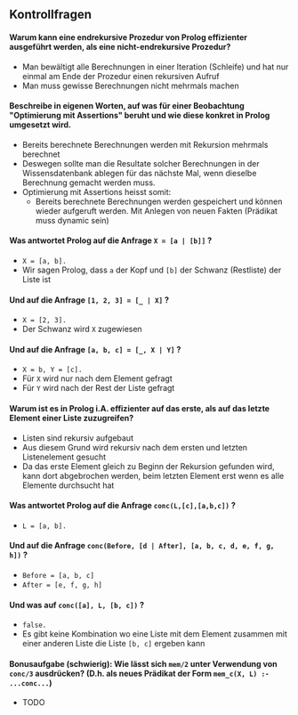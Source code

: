## Kontrollfragen



#### Warum kann eine endrekursive Prozedur von Prolog effizienter ausgeführt werden, als eine nicht-endrekursive Prozedur?

- Man bewältigt alle Berechnungen in einer Iteration (Schleife) und hat nur einmal am Ende der Prozedur einen rekursiven Aufruf
- Man muss gewisse Berechnungen nicht mehrmals machen



#### Beschreibe in eigenen Worten, auf was für einer Beobachtung "Optimierung mit Assertions" beruht und wie diese konkret in Prolog umgesetzt wird.

- Bereits berechnete Berechnungen werden mit Rekursion mehrmals berechnet
- Deswegen sollte man die Resultate solcher Berechnungen in der Wissensdatenbank ablegen für das nächste Mal, wenn dieselbe Berechnung gemacht werden muss.
- Optimierung mit Assertions heisst somit:
  - Bereits berechnete Berechnungen werden gespeichert und können wieder aufgeruft werden. Mit Anlegen von neuen Fakten (Prädikat muss dynamic sein)



#### Was antwortet Prolog auf die Anfrage `X = [a | [b]]` ?

- `X = [a, b].`
- Wir sagen Prolog, dass `a` der Kopf und `[b]` der Schwanz (Restliste) der Liste ist



#### Und auf die Anfrage `[1, 2, 3] = [_ | X]` ?

- `X = [2, 3].`
- Der Schwanz wird `X` zugewiesen



#### Und auf die Anfrage `[a, b, c] = [_, X | Y]` ?

- `X = b, Y = [c].`
- Für `X` wird nur nach dem Element gefragt
- Für `Y` wird nach der Rest der Liste gefragt



#### Warum ist es in Prolog i.A. effizienter auf das erste, als auf das letzte Element einer Liste zuzugreifen?

- Listen sind rekursiv aufgebaut
- Aus diesem Grund wird rekursiv nach dem ersten und letzten Listenelement gesucht
- Da das erste Element gleich zu Beginn der Rekursion gefunden wird, kann dort abgebrochen werden, beim letzten Element erst wenn es alle Elemente durchsucht hat



#### Was antwortet Prolog auf die Anfrage `conc(L,[c],[a,b,c])` ?

- `L = [a, b].`



#### Und auf die Anfrage `conc(Before, [d | After], [a, b, c, d, e, f, g, h])` ?

- `Before = [a, b, c]`
- `After = [e, f, g, h]`



#### Und was auf `conc([a], L, [b, c])` ?

- `false.`
- Es gibt keine Kombination wo eine Liste mit dem Element zusammen mit einer anderen Liste die Liste `[b, c]` ergeben kann



#### Bonusaufgabe (schwierig): Wie lässt sich `mem/2` unter Verwendung von `conc/3` ausdrücken? (D.h. als neues Prädikat der Form `mem_c(X, L) :- ...conc...`)

- TODO